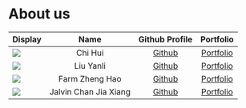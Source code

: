 # About us

Display | Name | Github Profile | Portfolio 
--------|:----:|:--------------:|:---------:
![](https://via.placeholder.com/100.png?text=Photo) | Chi Hui | [Github](https://github.com/chihui8199) | [Portfolio](docs/team/johndoe.md)
![](https://via.placeholder.com/100.png?text=Photo) | Liu Yanli | [Github](https://github.com/yanli1215) | [Portfolio](docs/team/johndoe.md)
![](https://via.placeholder.com/100.png?text=Photo) | Farm Zheng Hao | [Github](https://github.com/FarmZH98) | [Portfolio](docs/team/johndoe.md)
![](https://via.placeholder.com/100.png?text=Photo) | Jalvin Chan Jia Xiang | [Github](https://github.com/jalvinchan) | [Portfolio](docs/team/johndoe.md)
